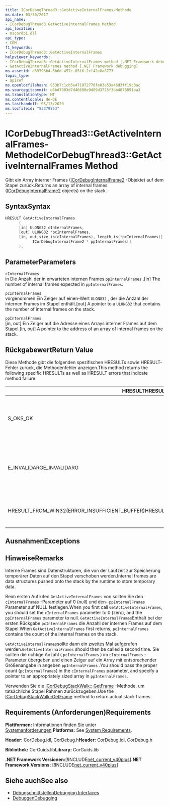 ```yaml
---
title: ICorDebugThread3::GetActiveInternalFrames-Methode
ms.date: 03/30/2017
api_name:
- ICorDebugThread3.GetActiveInternalFrames Method
api_location:
- mscordbi.dll
api_type:
- COM
f1_keywords:
- ICorDebugThread3::GetActiveInternalFrames
helpviewer_keywords:
- ICorDebugThread3::GetActiveInternalFrames method [.NET Framework debugging]
- GetActiveInternalFrames method [.NET Framework debugging]
ms.assetid: d69796b4-5b6d-457c-85f6-2cf42e8a8773
topic_type:
- apiref
ms.openlocfilehash: 953b7c1cb5e471072776fe03e53a46d3ff19c0ac
ms.sourcegitcommit: d6bd7903d7d46698e9d89d3725f3bb4876891aa3
ms.translationtype: MT
ms.contentlocale: de-DE
ms.lasthandoff: 05/13/2020
ms.locfileid: "83379853"
---
```

# <a name="icordebugthread3getactiveinternalframes-method"></a><span data-ttu-id="0134a-102">ICorDebugThread3::GetActiveInternalFrames-Methode</span><span class="sxs-lookup"><span data-stu-id="0134a-102">ICorDebugThread3::GetActiveInternalFrames Method</span></span>
<span data-ttu-id="0134a-103">Gibt ein Array interner Frames ([ICorDebugInternalFrame2](icordebuginternalframe2-interface.md) -Objekte) auf dem Stapel zurück.</span><span class="sxs-lookup"><span data-stu-id="0134a-103">Returns an array of internal frames ([ICorDebugInternalFrame2](icordebuginternalframe2-interface.md) objects) on the stack.</span></span>  
  
## <a name="syntax"></a><span data-ttu-id="0134a-104">Syntax</span><span class="sxs-lookup"><span data-stu-id="0134a-104">Syntax</span></span>  
  
```cpp
HRESULT GetActiveInternalFrames  
      (  
      [in] ULONG32 cInternalFrames,  
      [out] ULONG32 *pcInternalFrames,  
      [in, out,size_is(cInternalFrames), length_is(*pcInternalFrames)]  
            ICorDebugInternalFrame2 * ppInternalFrames[]  
      );  
```  
  
## <a name="parameters"></a><span data-ttu-id="0134a-105">Parameter</span><span class="sxs-lookup"><span data-stu-id="0134a-105">Parameters</span></span>  
 `cInternalFrames`  
 <span data-ttu-id="0134a-106">in Die Anzahl der in erwarteten internen Frames `ppInternalFrames` .</span><span class="sxs-lookup"><span data-stu-id="0134a-106">[in] The number of internal frames expected in `ppInternalFrames`.</span></span>  
  
 `pcInternalFrames`  
 <span data-ttu-id="0134a-107">vorgenommen Ein Zeiger auf einen-Wert `ULONG32` , der die Anzahl der internen Frames im Stapel enthält.</span><span class="sxs-lookup"><span data-stu-id="0134a-107">[out] A pointer to a `ULONG32` that contains the number of internal frames on the stack.</span></span>  
  
 `ppInternalFrames`  
 <span data-ttu-id="0134a-108">[in, out] Ein Zeiger auf die Adresse eines Arrays interner Frames auf dem Stapel.</span><span class="sxs-lookup"><span data-stu-id="0134a-108">[in, out] A pointer to the address of an array of internal frames on the stack.</span></span>  
  
## <a name="return-value"></a><span data-ttu-id="0134a-109">Rückgabewert</span><span class="sxs-lookup"><span data-stu-id="0134a-109">Return Value</span></span>  
 <span data-ttu-id="0134a-110">Diese Methode gibt die folgenden spezifischen HRESULTs sowie HRESULT-Fehler zurück, die Methodenfehler anzeigen.</span><span class="sxs-lookup"><span data-stu-id="0134a-110">This method returns the following specific HRESULTs as well as HRESULT errors that indicate method failure.</span></span>  
  
|<span data-ttu-id="0134a-111">HRESULT</span><span class="sxs-lookup"><span data-stu-id="0134a-111">HRESULT</span></span>|<span data-ttu-id="0134a-112">BESCHREIBUNG</span><span class="sxs-lookup"><span data-stu-id="0134a-112">Description</span></span>|  
|-------------|-----------------|  
|<span data-ttu-id="0134a-113">S_OK</span><span class="sxs-lookup"><span data-stu-id="0134a-113">S_OK</span></span>|<span data-ttu-id="0134a-114">Das [ICorDebugInternalFrame2](icordebuginternalframe2-interface.md) -Objekt wurde erfolgreich erstellt.</span><span class="sxs-lookup"><span data-stu-id="0134a-114">The [ICorDebugInternalFrame2](icordebuginternalframe2-interface.md) object was successfully created.</span></span>|  
|<span data-ttu-id="0134a-115">E_INVALIDARG</span><span class="sxs-lookup"><span data-stu-id="0134a-115">E_INVALIDARG</span></span>|<span data-ttu-id="0134a-116">`cInternalFrames`ist nicht NULL `ppInternalFrames` , und ist `null` , oder `pcInternalFrames` ist `null` .</span><span class="sxs-lookup"><span data-stu-id="0134a-116">`cInternalFrames` is not zero and `ppInternalFrames` is `null`, or `pcInternalFrames` is `null`.</span></span>|  
|<span data-ttu-id="0134a-117">HRESULT_FROM_WIN32(ERROR_INSUFFICIENT_BUFFER)</span><span class="sxs-lookup"><span data-stu-id="0134a-117">HRESULT_FROM_WIN32(ERROR_INSUFFICIENT_BUFFER)</span></span>|<span data-ttu-id="0134a-118">`ppInternalFrames`ist kleiner als die Anzahl interner Frames.</span><span class="sxs-lookup"><span data-stu-id="0134a-118">`ppInternalFrames` is smaller than the count of internal frames.</span></span>|  
  
## <a name="exceptions"></a><span data-ttu-id="0134a-119">Ausnahmen</span><span class="sxs-lookup"><span data-stu-id="0134a-119">Exceptions</span></span>  
  
## <a name="remarks"></a><span data-ttu-id="0134a-120">Hinweise</span><span class="sxs-lookup"><span data-stu-id="0134a-120">Remarks</span></span>  
 <span data-ttu-id="0134a-121">Interne Frames sind Datenstrukturen, die von der Laufzeit zur Speicherung temporärer Daten auf den Stapel verschoben werden.</span><span class="sxs-lookup"><span data-stu-id="0134a-121">Internal frames are data structures pushed onto the stack by the runtime to store temporary data.</span></span>  
  
 <span data-ttu-id="0134a-122">Beim ersten Aufrufen `GetActiveInternalFrames` von sollten Sie den `cInternalFrames` -Parameter auf 0 (null) und den- `ppInternalFrames` Parameter auf NULL festlegen.</span><span class="sxs-lookup"><span data-stu-id="0134a-122">When you first call `GetActiveInternalFrames`, you should set the `cInternalFrames` parameter to 0 (zero), and the `ppInternalFrames` parameter to null.</span></span> <span data-ttu-id="0134a-123">`GetActiveInternalFrames`Enthält bei der ersten Rückgabe `pcInternalFrames` die Anzahl der internen Frames auf dem Stapel.</span><span class="sxs-lookup"><span data-stu-id="0134a-123">When `GetActiveInternalFrames` first returns, `pcInternalFrames` contains the count of the internal frames on the stack.</span></span>  
  
 <span data-ttu-id="0134a-124">`GetActiveInternalFrames`sollte dann ein zweites Mal aufgerufen werden.</span><span class="sxs-lookup"><span data-stu-id="0134a-124">`GetActiveInternalFrames` should then be called a second time.</span></span> <span data-ttu-id="0134a-125">Sie sollten die richtige Anzahl ( `pcInternalFrames` ) im `cInternalFrames` -Parameter übergeben und einen Zeiger auf ein Array mit entsprechender Größenangabe in angeben `ppInternalFrames` .</span><span class="sxs-lookup"><span data-stu-id="0134a-125">You should pass the proper count (`pcInternalFrames`) in the `cInternalFrames` parameter, and specify a pointer to an appropriately sized array in `ppInternalFrames`.</span></span>  
  
 <span data-ttu-id="0134a-126">Verwenden Sie die [ICorDebugStackWalk:: GetFrame](icordebugthread3-getactiveinternalframes-method.md) -Methode, um tatsächliche Stapel Rahmen zurückzugeben.</span><span class="sxs-lookup"><span data-stu-id="0134a-126">Use the [ICorDebugStackWalk::GetFrame](icordebugthread3-getactiveinternalframes-method.md) method to return actual stack frames.</span></span>  
  
## <a name="requirements"></a><span data-ttu-id="0134a-127">Requirements (Anforderungen)</span><span class="sxs-lookup"><span data-stu-id="0134a-127">Requirements</span></span>  
 <span data-ttu-id="0134a-128">**Plattformen:** Informationen finden Sie unter [Systemanforderungen](../../get-started/system-requirements.md).</span><span class="sxs-lookup"><span data-stu-id="0134a-128">**Platforms:** See [System Requirements](../../get-started/system-requirements.md).</span></span>  
  
 <span data-ttu-id="0134a-129">**Header:** CorDebug.idl, CorDebug.h</span><span class="sxs-lookup"><span data-stu-id="0134a-129">**Header:** CorDebug.idl, CorDebug.h</span></span>  
  
 <span data-ttu-id="0134a-130">**Bibliothek:** CorGuids.lib</span><span class="sxs-lookup"><span data-stu-id="0134a-130">**Library:** CorGuids.lib</span></span>  
  
 <span data-ttu-id="0134a-131">**.NET Framework Versionen:**[!INCLUDE[net_current_v40plus](../../../../includes/net-current-v40plus-md.md)]</span><span class="sxs-lookup"><span data-stu-id="0134a-131">**.NET Framework Versions:** [!INCLUDE[net_current_v40plus](../../../../includes/net-current-v40plus-md.md)]</span></span>  
  
## <a name="see-also"></a><span data-ttu-id="0134a-132">Siehe auch</span><span class="sxs-lookup"><span data-stu-id="0134a-132">See also</span></span>

- [<span data-ttu-id="0134a-133">Debugschnittstellen</span><span class="sxs-lookup"><span data-stu-id="0134a-133">Debugging Interfaces</span></span>](debugging-interfaces.md)
- [<span data-ttu-id="0134a-134">Debuggen</span><span class="sxs-lookup"><span data-stu-id="0134a-134">Debugging</span></span>](index.md)
